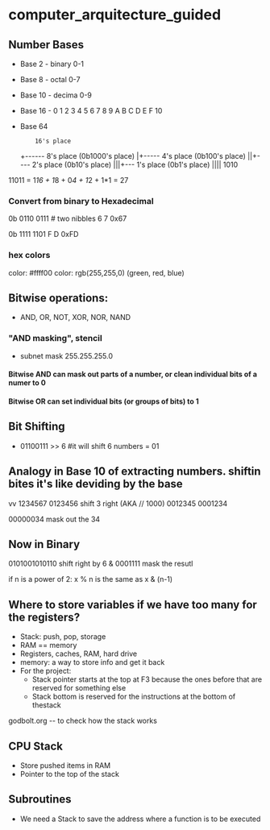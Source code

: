 # computer_arquitecture_guided

## Number Bases

- Base 2 - binary 0-1
- Base 8 - octal 0-7
- Base 10 - decima 0-9
- Base 16 - 0 1 2 3 4 5 6 7 8 9 A B C D E F 10
- Base 64

          16's place

  +------ 8's place (0b1000's place)
  |+----- 4's place (0b100's place)
  ||+---- 2's place (0b10's place)
  |||+--- 1's place (0b1's place)
  ||||
  1010

11011 = 1*16 + 1*8 + 0*4 + 1*2 + 1\*1 = 27

### Convert from binary to Hexadecimal

0b 0110 0111 # two nibbles
6 7
0x67

0b 1111 1101
F D
0xFD

### hex colors

color: #ffff00
color: rgb(255,255,0) (green, red, blue)

## Bitwise operations:

- AND, OR, NOT, XOR, NOR, NAND

### "AND masking", stencil

- subnet mask 255.255.255.0

#### Bitwise AND can mask out parts of a number, or clean individual bits of a numer to 0

#### Bitwise OR can set individual bits (or groups of bits) to 1

## Bit Shifting

- 01100111 >> 6 #it will shift 6 numbers = 01

## Analogy in Base 10 of extracting numbers. shiftin bites it's like deviding by the base

vv
1234567
0123456 shift 3 right (AKA // 1000)
0012345
0001234

00000034 mask out the 34

## Now in Binary

0101001010110 shift right by 6
& 0001111 mask the resutl

if n is a power of 2:
x % n
is the same as
x & (n-1)

## Where to store variables if we have too many for the registers?

- Stack: push, pop, storage
- RAM == memory
- Registers, caches, RAM, hard drive
- memory: a way to store info and get it back
- For the project:
  - Stack pointer starts at the top at F3 because the ones before that are reserved for something else
  - Stack bottom is reserved for the instructions at the bottom of thestack

godbolt.org -- to check how the stack works

## CPU Stack

- Store pushed items in RAM
- Pointer to the top of the stack

## Subroutines

- We need a Stack to save the address where a function is to be executed
